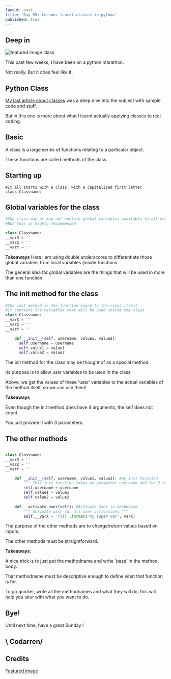 ```yaml
---
layout: post
title: 'Day 59: Lessons learnt classes in python'
published: true
---
```

## Deep in
![featured image class](https://github.com/codarrenvelvindron/codarrenvelvindron.github.io/raw/master/images/Kids_in_class.width-800.jpg)

This past few weeks, I have been on a python marathon.

Not really. But it does feel like it.

## Python Class
[My last article about classes](https://blog.codarren.com/Day53-Objects_with_class_in_Python/) was a deep dive into the subject with sample code and stuff.

But in this one is more about what I learnt actually applying classes to real coding.

## Basic
A class is a large series of functions relating to a particular object.

These functions are called methods of the class.

## Starting up
```
#It all starts with a class, with a capitalized first letter
class Classname:
```

## Global variables for the class
```python
#The class may or may not contain global variables available to all methods
#But this is highly recommended

class Classname:
__varX = ''
__varZ = ''
__varY = ''
```
**Takeaways**
Here i am using double underscores to differentiate those global variables
from local variables (inside functions

The general idea for global variables are the things that will be used in more than one function.

## The init method for the class
```python
#The init method is the function bound to the class itself.
#It contains the variables that will be used inside the class.
class Classname:
__varX = ''
__varZ = ''
__varY = ''

    def __init__(self, username, value1, value2):
      self.username = username
      self.value1 = value1
      self.value2 = value2
```

The init method for the class may be thought of as a special method.

Its purpose is to allow user variables to be used in the class.

Above, we get the values of these 'user' variables to the actual variables of the method itself, so we can use them!

**Takeaways**

Even though the init method does have 4 arguments, the self does not count.

You just provide it with 3 parameters.

## The other methods
```python

class Classname:
__varX = ''
__varZ = ''
__varY = ''

    def __init__(self, username, value1, value2): #my init function
    	""" This init function takes as parameter username and the 2 required values """
        self.username = username
        self.value1 = value1
        self.value2 = value2
      
    def __activate_user(self): #Activate user in dashboard
        """ Activate user for all user activations """
        self.__varX = '{}{}'.format('my super var', varX)
```
The purpose of the other methods are to change/return values based on inputs.

The other methods must be straightforward.

**Takeaways**: 

A nice trick is to just put the methodname and write 'pass' in the method body.

That methodname must be descriptive enough to define what that function is for.

To go quicker, write all the methodnames and what they will do, this will help you later with what you want to do.

## Bye!

Until next time, have a great Sunday !


## \ Codarren/

## Credits
[Featured image](https://turntable.kagiso.io/images/Kids_in_class.width-800.jpg)